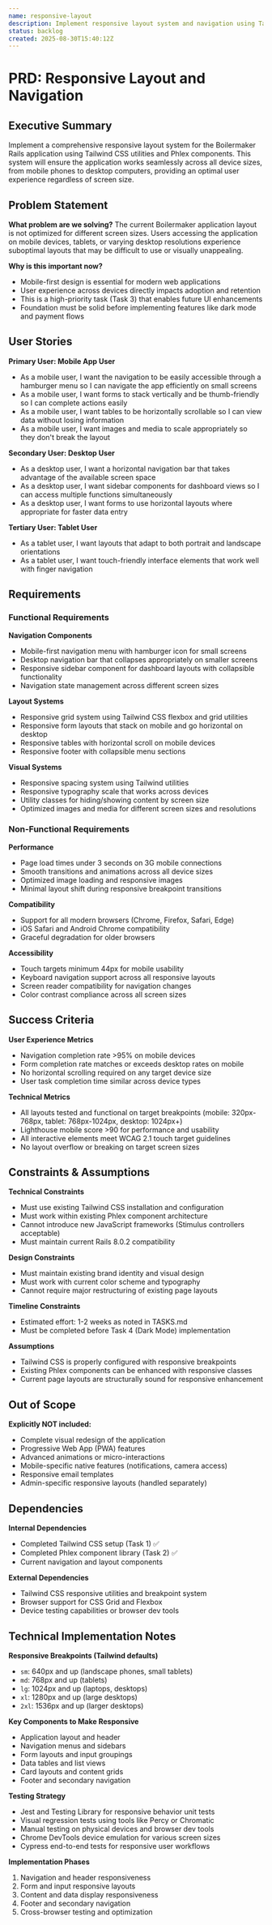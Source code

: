 ```yaml
---
name: responsive-layout
description: Implement responsive layout system and navigation using Tailwind CSS and Phlex components
status: backlog
created: 2025-08-30T15:40:12Z
---
```


# PRD: Responsive Layout and Navigation

## Executive Summary

Implement a comprehensive responsive layout system for the Boilermaker Rails application using Tailwind CSS utilities and Phlex components. This system will ensure the application works seamlessly across all device sizes, from mobile phones to desktop computers, providing an optimal user experience regardless of screen size.

## Problem Statement

**What problem are we solving?**
The current Boilermaker application layout is not optimized for different screen sizes. Users accessing the application on mobile devices, tablets, or varying desktop resolutions experience suboptimal layouts that may be difficult to use or visually unappealing.

**Why is this important now?**
- Mobile-first design is essential for modern web applications
- User experience across devices directly impacts adoption and retention
- This is a high-priority task (Task 3) that enables future UI enhancements
- Foundation must be solid before implementing features like dark mode and payment flows

## User Stories

**Primary User: Mobile App User**
- As a mobile user, I want the navigation to be easily accessible through a hamburger menu so I can navigate the app efficiently on small screens
- As a mobile user, I want forms to stack vertically and be thumb-friendly so I can complete actions easily
- As a mobile user, I want tables to be horizontally scrollable so I can view data without losing information
- As a mobile user, I want images and media to scale appropriately so they don't break the layout

**Secondary User: Desktop User**
- As a desktop user, I want a horizontal navigation bar that takes advantage of the available screen space
- As a desktop user, I want sidebar components for dashboard views so I can access multiple functions simultaneously
- As a desktop user, I want forms to use horizontal layouts where appropriate for faster data entry

**Tertiary User: Tablet User**
- As a tablet user, I want layouts that adapt to both portrait and landscape orientations
- As a tablet user, I want touch-friendly interface elements that work well with finger navigation

## Requirements

### Functional Requirements

**Navigation Components**
- Mobile-first navigation menu with hamburger icon for small screens
- Desktop navigation bar that collapses appropriately on smaller screens
- Responsive sidebar component for dashboard layouts with collapsible functionality
- Navigation state management across different screen sizes

**Layout Systems**
- Responsive grid system using Tailwind CSS flexbox and grid utilities
- Responsive form layouts that stack on mobile and go horizontal on desktop
- Responsive tables with horizontal scroll on mobile devices
- Responsive footer with collapsible menu sections

**Visual Systems**
- Responsive spacing system using Tailwind utilities
- Responsive typography scale that works across devices
- Utility classes for hiding/showing content by screen size
- Optimized images and media for different screen sizes and resolutions

### Non-Functional Requirements

**Performance**
- Page load times under 3 seconds on 3G mobile connections
- Smooth transitions and animations across all device sizes
- Optimized image loading and responsive images
- Minimal layout shift during responsive breakpoint transitions

**Compatibility**
- Support for all modern browsers (Chrome, Firefox, Safari, Edge)
- iOS Safari and Android Chrome compatibility
- Graceful degradation for older browsers

**Accessibility**
- Touch targets minimum 44px for mobile usability
- Keyboard navigation support across all responsive layouts
- Screen reader compatibility for navigation changes
- Color contrast compliance across all screen sizes

## Success Criteria

**User Experience Metrics**
- Navigation completion rate >95% on mobile devices
- Form completion rate matches or exceeds desktop rates on mobile
- No horizontal scrolling required on any target device size
- User task completion time similar across device types

**Technical Metrics**
- All layouts tested and functional on target breakpoints (mobile: 320px-768px, tablet: 768px-1024px, desktop: 1024px+)
- Lighthouse mobile score >90 for performance and usability
- All interactive elements meet WCAG 2.1 touch target guidelines
- No layout overflow or breaking on target screen sizes

## Constraints & Assumptions

**Technical Constraints**
- Must use existing Tailwind CSS installation and configuration
- Must work within existing Phlex component architecture
- Cannot introduce new JavaScript frameworks (Stimulus controllers acceptable)
- Must maintain current Rails 8.0.2 compatibility

**Design Constraints**
- Must maintain existing brand identity and visual design
- Must work with current color scheme and typography
- Cannot require major restructuring of existing page layouts

**Timeline Constraints**
- Estimated effort: 1-2 weeks as noted in TASKS.md
- Must be completed before Task 4 (Dark Mode) implementation

**Assumptions**
- Tailwind CSS is properly configured with responsive breakpoints
- Existing Phlex components can be enhanced with responsive classes
- Current page layouts are structurally sound for responsive enhancement

## Out of Scope

**Explicitly NOT included:**
- Complete visual redesign of the application
- Progressive Web App (PWA) features
- Advanced animations or micro-interactions
- Mobile-specific native features (notifications, camera access)
- Responsive email templates
- Admin-specific responsive layouts (handled separately)

## Dependencies

**Internal Dependencies**
- Completed Tailwind CSS setup (Task 1) ✅
- Completed Phlex component library (Task 2) ✅
- Current navigation and layout components

**External Dependencies**
- Tailwind CSS responsive utilities and breakpoint system
- Browser support for CSS Grid and Flexbox
- Device testing capabilities or browser dev tools

## Technical Implementation Notes

**Responsive Breakpoints (Tailwind defaults)**
- `sm`: 640px and up (landscape phones, small tablets)
- `md`: 768px and up (tablets)
- `lg`: 1024px and up (laptops, desktops)
- `xl`: 1280px and up (large desktops)
- `2xl`: 1536px and up (larger desktops)

**Key Components to Make Responsive**
- Application layout and header
- Navigation menus and sidebars
- Form layouts and input groupings
- Data tables and list views
- Card layouts and content grids
- Footer and secondary navigation

**Testing Strategy**
- Jest and Testing Library for responsive behavior unit tests
- Visual regression tests using tools like Percy or Chromatic
- Manual testing on physical devices and browser dev tools
- Chrome DevTools device emulation for various screen sizes
- Cypress end-to-end tests for responsive user workflows

**Implementation Phases**
1. Navigation and header responsiveness
2. Form and input responsive layouts
3. Content and data display responsiveness
4. Footer and secondary navigation
5. Cross-browser testing and optimization